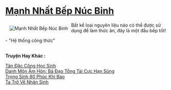 <a href="https://truyentiki.com/manh-nhat-bep-nuc-binh.30757/" title="Mạnh Nhất Bếp Núc Binh"><h1>Mạnh Nhất Bếp Núc Binh</h1></a><div style="display:table"><img align="right" style="float: left; padding: 10px;" src="https://truyentiki.com/a/img/str/src/30757.jpg" alt="Mạnh Nhất Bếp Núc Binh">Bất kể loại nguyên liệu nào có thể được sử dụng để làm thức ăn, đây là một đầu bếp tốt! <p></p> - "Hệ thống công thức"</div><p><br><b>Truyện Hay Khác :</b></p><a href="https://truyentiki.com/tan-dac-cong-hoc-sinh.30756/" alt="Tân Đặc Công Học Sinh">Tân Đặc Công Học Sinh</a><br/><a href="https://github.com/nownovels/top500/tree/master/truyenhay/33932/" alt="Danh Môn Ấm Hôn: Bá Đạo Tổng Tài Cực Hạn Sủng">Danh Môn Ấm Hôn: Bá Đạo Tổng Tài Cực Hạn Sủng</a><br/><a href="https://truyentiki.wordpress.com/2020/06/08/trong-sinh-80-phuc-khi-bao/" alt="Trọng Sinh 80 Phúc Khí Bao">Trọng Sinh 80 Phúc Khí Bao</a><br/><a href="https://github.com/nownovels/top500/tree/master/truyenhay/33768/" alt="Ta Trở Về Nhân Sinh">Ta Trở Về Nhân Sinh</a><br/>